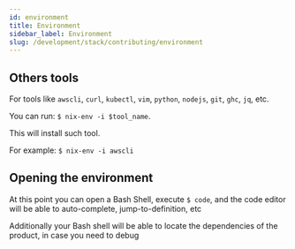 ```yaml
---
id: environment
title: Environment
sidebar_label: Environment
slug: /development/stack/contributing/environment
---
```


## Others tools

For tools like `awscli`, `curl`, `kubectl`, `vim`, `python`, `nodejs`, `git`, `ghc`, `jq`, etc.

You can run:
`$ nix-env -i $tool_name`.

This will install such tool.

For example: `$ nix-env -i awscli`

## Opening the environment

At this point you can open a Bash Shell,
execute `$ code`, and the code editor will be able to auto-complete,
jump-to-definition, etc

Additionally your Bash shell will be able to locate the dependencies of the product,
in case you need to debug
